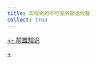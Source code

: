 ```yaml
---
title: 实现树的不可变外部迭代器
collect: true
---
```


[+- 前置知识](/blog/iterator/preorder-traversal.md#:embed)

[+](/blog/iterator/immut-exiter-tree-content.md#:embed)
